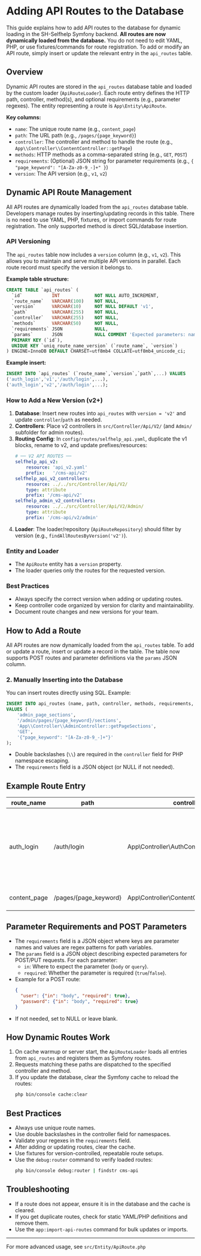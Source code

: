 # Adding API Routes to the Database

This guide explains how to add API routes to the database for dynamic loading in the SH-Selfhelp Symfony backend. **All routes are now dynamically loaded from the database.** You do not need to edit YAML, PHP, or use fixtures/commands for route registration. To add or modify an API route, simply insert or update the relevant entry in the `api_routes` table.

## Overview

Dynamic API routes are stored in the `api_routes` database table and loaded by the custom loader (`ApiRouteLoader`). Each route entry defines the HTTP path, controller, method(s), and optional requirements (e.g., parameter regexes). The entity representing a route is `App\Entity\ApiRoute`.

**Key columns:**
- `name`: The unique route name (e.g., `content_page`)
- `path`: The URL path (e.g., `/pages/{page_keyword}`)
- `controller`: The controller and method to handle the route (e.g., `App\\Controller\\ContentController::getPage`)
- `methods`: HTTP methods as a comma-separated string (e.g., `GET`, `POST`)
- `requirements`: (Optional) JSON string for parameter requirements (e.g., `{ "page_keyword": "[A-Za-z0-9_-]+" }`)
- `version`: The API version (e.g., `v1`, `v2`)

## Dynamic API Route Management

All API routes are dynamically loaded from the `api_routes` database table. Developers manage routes by inserting/updating records in this table. There is no need to use YAML, PHP, fixtures, or import commands for route registration. The only supported method is direct SQL/database insertion.

### API Versioning

The `api_routes` table now includes a `version` column (e.g., `v1`, `v2`). This allows you to maintain and serve multiple API versions in parallel. Each route record must specify the version it belongs to.

**Example table structure:**
```sql
CREATE TABLE `api_routes` (
  `id`           INT             NOT NULL AUTO_INCREMENT,
  `route_name`   VARCHAR(100)    NOT NULL,
  `version`      VARCHAR(10)     NOT NULL DEFAULT 'v1',
  `path`         VARCHAR(255)    NOT NULL,
  `controller`   VARCHAR(255)    NOT NULL,
  `methods`      VARCHAR(50)     NOT NULL,
  `requirements` JSON            NULL,
  `params`       JSON            NULL COMMENT 'Expected parameters: name → {in: body|query, required: bool}',
  PRIMARY KEY (`id`),
  UNIQUE KEY `uniq_route_name_version` (`route_name`, `version`)
) ENGINE=InnoDB DEFAULT CHARSET=utf8mb4 COLLATE=utf8mb4_unicode_ci;
```

**Example insert:**
```sql
INSERT INTO `api_routes` (`route_name`,`version`,`path`,...) VALUES
('auth_login','v1','/auth/login',...),
('auth_login','v2','/auth/login',...);
```

### How to Add a New Version (v2+)
1. **Database**: Insert new routes into `api_routes` with `version = 'v2'` and update `controller`/`path` as needed.
2. **Controllers**: Place v2 controllers in `src/Controller/Api/V2/` (and `Admin/` subfolder for admin routes).
3. **Routing Config**: In `config/routes/selfhelp_api.yaml`, duplicate the v1 blocks, rename to v2, and update prefixes/resources:
    ```yaml
    # ── V2 API ROUTES ──
    selfhelp_api_v2:
        resource: 'api_v2.yaml'
        prefix:   '/cms-api/v2'
    selfhelp_api_v2_controllers:
        resource: ../../src/Controller/Api/V2/
        type: attribute
        prefix: '/cms-api/v2'
    selfhelp_admin_v2_controllers:
        resource: ../../src/Controller/Api/V2/Admin/
        type: attribute
        prefix: '/cms-api/v2/admin'
    ```
4. **Loader**: The loader/repository (`ApiRouteRepository`) should filter by version (e.g., `findAllRoutesByVersion('v2')`).

### Entity and Loader
- The `ApiRoute` entity has a `version` property.
- The loader queries only the routes for the requested version.

### Best Practices
- Always specify the correct version when adding or updating routes.
- Keep controller code organized by version for clarity and maintainability.
- Document route changes and new versions for your team.

## How to Add a Route

All API routes are now dynamically loaded from the `api_routes` table. To add or update a route, insert or update a record in the table. The table now supports POST routes and parameter definitions via the `params` JSON column.

### 2. Manually Inserting into the Database

You can insert routes directly using SQL. Example:

```sql
INSERT INTO api_routes (name, path, controller, methods, requirements, version)
VALUES (
    'admin_page_sections',
    '/admin/pages/{page_keyword}/sections',
    'App\\Controller\\AdminController::getPageSections',
    'GET',
    '{"page_keyword": "[A-Za-z0-9_-]+"}'
);
```

- Double backslashes (`\\`) are required in the `controller` field for PHP namespace escaping.
- The `requirements` field is a JSON object (or NULL if not needed).

## Example Route Entry

| route_name          | path                                 | controller                                         | methods | requirements                              | params                                                                                  |
|---------------------|--------------------------------------|----------------------------------------------------|---------|--------------------------------------------|-----------------------------------------------------------------------------------------|
| auth_login          | /auth/login                          | App\\Controller\\AuthController::POST_login         | POST    | NULL                                       | {"user": {"in": "body", "required": true}, "password": {"in": "body", "required": true}} |
| content_page        | /pages/{page_keyword}                | App\\Controller\\ContentController::getPage        | GET     | {"page_keyword": "[A-Za-z0-9_-]+"}       | NULL                                                                                    |

## Parameter Requirements and POST Parameters

- The `requirements` field is a JSON object where keys are parameter names and values are regex patterns for path variables.
- The `params` field is a JSON object describing expected parameters for POST/PUT requests. For each parameter:
    - `in`: Where to expect the parameter (`body` or `query`).
    - `required`: Whether the parameter is required (`true`/`false`).
- Example for a POST route:
    ```json
    {
      "user": {"in": "body", "required": true},
      "password": {"in": "body", "required": true}
    }
    ```
- If not needed, set to NULL or leave blank.

## How Dynamic Routes Work

1. On cache warmup or server start, the `ApiRouteLoader` loads all entries from `api_routes` and registers them as Symfony routes.
2. Requests matching these paths are dispatched to the specified controller and method.
3. If you update the database, clear the Symfony cache to reload the routes:
   ```sh
   php bin/console cache:clear
   ```

## Best Practices
- Always use unique route names.
- Use double backslashes in the controller field for namespaces.
- Validate your regexes in the `requirements` field.
- After adding or updating routes, clear the cache.
- Use fixtures for version-controlled, repeatable route setups.
- Use the `debug:router` command to verify loaded routes:
  ```sh
  php bin/console debug:router | findstr cms-api
  ```

## Troubleshooting
- If a route does not appear, ensure it is in the database and the cache is cleared.
- If you get duplicate routes, check for static YAML/PHP definitions and remove them.
- Use the `app:import-api-routes` command for bulk updates or imports.

---

For more advanced usage, see `src/Entity/ApiRoute.php`
